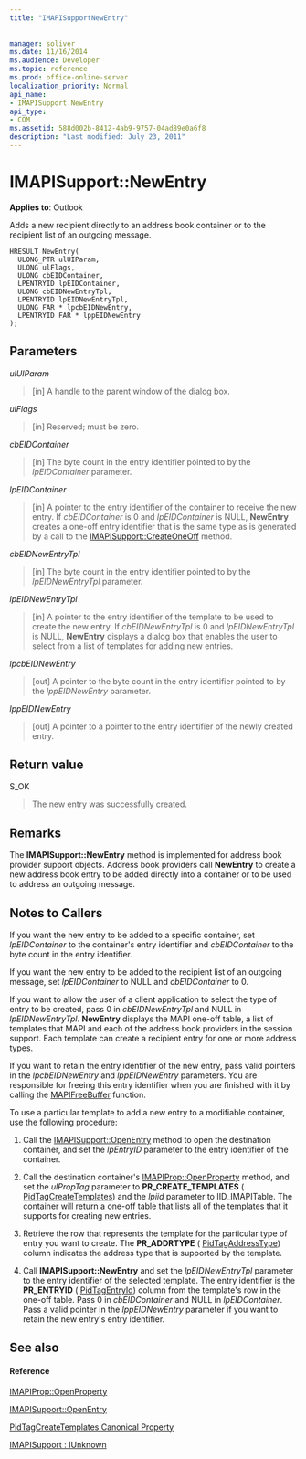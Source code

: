 ```yaml
---
title: "IMAPISupportNewEntry"
 
 
manager: soliver
ms.date: 11/16/2014
ms.audience: Developer
ms.topic: reference
ms.prod: office-online-server
localization_priority: Normal
api_name:
- IMAPISupport.NewEntry
api_type:
- COM
ms.assetid: 588d002b-8412-4ab9-9757-04ad89e0a6f8
description: "Last modified: July 23, 2011"
---
```


# IMAPISupport::NewEntry

  
  
**Applies to**: Outlook 
  
Adds a new recipient directly to an address book container or to the recipient list of an outgoing message.
  
```
HRESULT NewEntry(
  ULONG_PTR ulUIParam,
  ULONG ulFlags,
  ULONG cbEIDContainer,
  LPENTRYID lpEIDContainer,
  ULONG cbEIDNewEntryTpl,
  LPENTRYID lpEIDNewEntryTpl,
  ULONG FAR * lpcbEIDNewEntry,
  LPENTRYID FAR * lppEIDNewEntry
);
```

## Parameters

 _ulUIParam_
  
> [in] A handle to the parent window of the dialog box.
    
 _ulFlags_
  
> [in] Reserved; must be zero.
    
 _cbEIDContainer_
  
> [in] The byte count in the entry identifier pointed to by the  _lpEIDContainer_ parameter. 
    
 _lpEIDContainer_
  
> [in] A pointer to the entry identifier of the container to receive the new entry. If  _cbEIDContainer_ is 0 and  _lpEIDContainer_ is NULL, **NewEntry** creates a one-off entry identifier that is the same type as is generated by a call to the [IMAPISupport::CreateOneOff](imapisupport-createoneoff.md) method. 
    
 _cbEIDNewEntryTpl_
  
> [in] The byte count in the entry identifier pointed to by the  _lpEIDNewEntryTpl_ parameter. 
    
 _lpEIDNewEntryTpl_
  
> [in] A pointer to the entry identifier of the template to be used to create the new entry. If  _cbEIDNewEntryTpl_ is 0 and  _lpEIDNewEntryTpl_ is NULL, **NewEntry** displays a dialog box that enables the user to select from a list of templates for adding new entries. 
    
 _lpcbEIDNewEntry_
  
> [out] A pointer to the byte count in the entry identifier pointed to by the  _lppEIDNewEntry_ parameter. 
    
 _lppEIDNewEntry_
  
> [out] A pointer to a pointer to the entry identifier of the newly created entry.
    
## Return value

S_OK 
  
> The new entry was successfully created.
    
## Remarks

The **IMAPISupport::NewEntry** method is implemented for address book provider support objects. Address book providers call **NewEntry** to create a new address book entry to be added directly into a container or to be used to address an outgoing message. 
  
## Notes to Callers

If you want the new entry to be added to a specific container, set  _lpEIDContainer_ to the container's entry identifier and  _cbEIDContainer_ to the byte count in the entry identifier. 
  
If you want the new entry to be added to the recipient list of an outgoing message, set  _lpEIDContainer_ to NULL and  _cbEIDContainer_ to 0. 
  
If you want to allow the user of a client application to select the type of entry to be created, pass 0 in  _cbEIDNewEntryTpl_ and NULL in  _lpEIDNewEntryTpl_. **NewEntry** displays the MAPI one-off table, a list of templates that MAPI and each of the address book providers in the session support. Each template can create a recipient entry for one or more address types. 
  
If you want to retain the entry identifier of the new entry, pass valid pointers in the  _lpcbEIDNewEntry_ and  _lppEIDNewEntry_ parameters. You are responsible for freeing this entry identifier when you are finished with it by calling the [MAPIFreeBuffer](mapifreebuffer.md) function. 
  
To use a particular template to add a new entry to a modifiable container, use the following procedure:
  
1. Call the [IMAPISupport::OpenEntry](imapisupport-openentry.md) method to open the destination container, and set the  _lpEntryID_ parameter to the entry identifier of the container. 
    
2. Call the destination container's [IMAPIProp::OpenProperty](imapiprop-openproperty.md) method, and set the  _ulPropTag_ parameter to **PR_CREATE_TEMPLATES** ( [PidTagCreateTemplates](pidtagcreatetemplates-canonical-property.md)) and the  _lpiid_ parameter to IID_IMAPITable. The container will return a one-off table that lists all of the templates that it supports for creating new entries. 
    
3. Retrieve the row that represents the template for the particular type of entry you want to create. The **PR_ADDRTYPE** ( [PidTagAddressType](pidtagaddresstype-canonical-property.md)) column indicates the address type that is supported by the template. 
    
4. Call **IMAPISupport::NewEntry** and set the  _lpEIDNewEntryTpl_ parameter to the entry identifier of the selected template. The entry identifier is the **PR_ENTRYID** ( [PidTagEntryId](pidtagentryid-canonical-property.md)) column from the template's row in the one-off table. Pass 0 in  _cbEIDContainer_ and NULL in  _lpEIDContainer_. Pass a valid pointer in the  _lppEIDNewEntry_ parameter if you want to retain the new entry's entry identifier. 
    
## See also

#### Reference

[IMAPIProp::OpenProperty](imapiprop-openproperty.md)
  
[IMAPISupport::OpenEntry](imapisupport-openentry.md)
  
[PidTagCreateTemplates Canonical Property](pidtagcreatetemplates-canonical-property.md)
  
[IMAPISupport : IUnknown](imapisupportiunknown.md)


